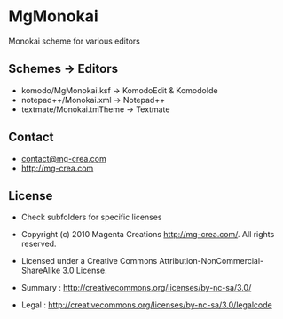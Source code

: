 # MgMonokai #

Monokai scheme for various editors

## Schemes -> Editors

* komodo/MgMonokai.ksf					-> KomodoEdit & KomodoIde
* notepad++/Monokai.xml					-> Notepad++
* textmate/Monokai.tmTheme				-> Textmate

## Contact ##

* contact@mg-crea.com
* http://mg-crea.com

## License ##

* Check subfolders for specific licenses

* Copyright (c) 2010 Magenta Creations <http://mg-crea.com/>. All rights reserved.
* Licensed under a Creative Commons Attribution-NonCommercial-ShareAlike 3.0 License.
*  Summary : <http://creativecommons.org/licenses/by-nc-sa/3.0/>
*  Legal : <http://creativecommons.org/licenses/by-nc-sa/3.0/legalcode>